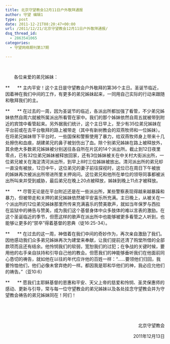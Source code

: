 ```yaml
---
title: 北京守望教会12月11日户外敬拜通报
author: 守望 编辑1
type: post
date: 2011-12-21T08:20:47+00:00
url: /2011/12/21/北京守望教会12月11日户外敬拜通报/
dsq_thread_id:
  - 2863541065
categories:
  - 守望网络期刊第17期

---
```

<p align="center">
   
</p>

<p style="text-align: left;" align="center">
   <strong>       </strong>各位亲爱的弟兄姊妹：
</p>

**      ** 主内平安！这个主日是守望教会户外敬拜的第36个主日。圣诞节临近，因着神在我们中间的工作，有更多的弟兄姊妹起来，一同用自己实际的行动来跟随和敬拜我们的主。<!--more-->

**      ** 在过去的一周，因为圣诞节的临近，各派出所都加强了看管，不少弟兄姊妹依然自周六就被所属派出所看管在家中。我们的那个姊妹依然自周五就被带到附近的宾馆中看管起来。另外据我们统计，这个主日早上，至少有35位弟兄姊妹在平台前或在去平台敬拜的路上被带走（其中有新树教会的双燕牧师和一位姊妹）。在将弟兄姊妹带下平台时，一些国保和警察使用了暴力，给双燕牧师身上带来十几处擦伤和血痕，胡建弟兄的鼻子被划伤出了血。除个别弟兄姊妹在路上被释放外，其余绝大多数弟兄姊妹被分别送往各自所在片区的14个派出所。截止到12日夜里零点，已有32位弟兄姊妹被释放回家，还有3位姊妹被关在中关村大街派出所，一位弟兄被关在海淀清河派出所，到早上8时三位姊妹被放出。清河派出所的弟兄却一直没有被放，12日中午，这位弟兄的妻子前往探视时，这位已在周日下午被放的姊妹再次被派出所带进所里关押询问。这位弟兄和他所在单位的领导同事都被派出所叫来并受到威胁，最后弟兄在晚上20点被释放，姊妹到晚上11点才被释放。

**      ** 尽管无论是在平台附近还是在一些派出所，某些警察表现得越来越暴躁和暴力，但被带走和关押的弟兄姊妹依然被平安喜乐所充满。主日晚上，从被关在一个派出所的12位弟兄姊妹那里所传来充满喜乐的赞美歌声，就如当年保罗与西拉在监狱中的祷告与赞美，成为我们这个基督身体中众多肢体的难以言表的激励。在这个圣诞临近的季节，但愿这样的歌声在派出所中也能够被更多看管之人听到，也能够让更多的“禁卒”得着基督的恩典（徒16:25-34）。

**      ** 在过去的这一周，神借着在我们中间的奇妙作为，再次亲自激励了我们。因他感动我们众多弟兄姊妹再次为建堂来奉献，让我们提前还清了购堂所借的全部款项而且还有结余。他怜悯我们的软弱，宽恕我们的过犯；在争战的关键时候，要用他的右手亲自扶持和引导自己他的教会。但愿我们的神能够垂听我们在他面前同心恳切的祷告，就如他在以往的年代应许他的百姓一样：“……要领他们归回，我要怜恤他们，他们必像未曾弃绝的一样。都因我是耶和华他们的神，我必应允他们的祷告。”（亚10:6）

**      ** 愿我们主耶稣基督的恩惠和平安、天父上帝的慈爱和怜悯、圣灵保惠师的感动、更新与引导，常与每一位守望教会的弟兄姊妹以及各处挂念守望教会并为守望教会祷告的弟兄姊妹同在！阿们！

&nbsp;

&nbsp;

<p style="text-align: right;" align="center">
                        北京守望教会
</p>

<p style="text-align: right;" align="center">
                             2011年12月13日
</p>